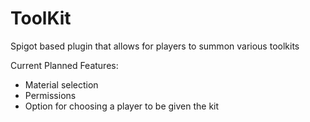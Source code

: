 # ToolKit
Spigot based plugin that allows for players to summon various toolkits

Current Planned Features:
 - Material selection
 - Permissions
 - Option for choosing a player to be given the kit
 

